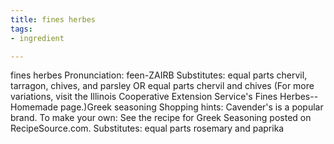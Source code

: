 ```yaml
---
title: fines herbes
tags:
- ingredient

---
```

fines herbes Pronunciation: feen-ZAIRB Substitutes: equal parts chervil, tarragon, chives, and parsley OR equal parts chervil and chives (For more variations, visit the Illinois Cooperative Extension Service's Fines Herbes--Homemade page.)Greek seasoning Shopping hints: Cavender's is a popular brand. To make your own: See the recipe for Greek Seasoning posted on RecipeSource.com. Substitutes: equal parts rosemary and paprika
